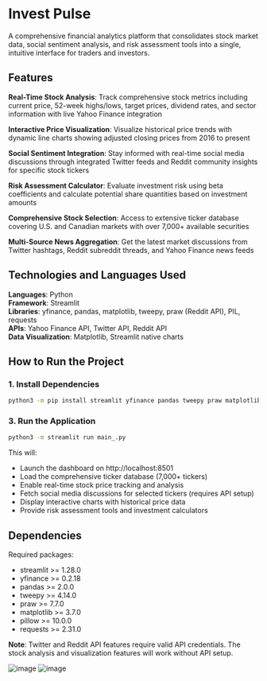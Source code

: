 # Invest Pulse

A comprehensive financial analytics platform that consolidates stock market data, social sentiment analysis, and risk assessment tools into a single, intuitive interface for traders and investors.

## Features

**Real-Time Stock Analysis**: Track comprehensive stock metrics including current price, 52-week highs/lows, target prices, dividend rates, and sector information with live Yahoo Finance integration

**Interactive Price Visualization**: Visualize historical price trends with dynamic line charts showing adjusted closing prices from 2016 to present

**Social Sentiment Integration**: Stay informed with real-time social media discussions through integrated Twitter feeds and Reddit community insights for specific stock tickers

**Risk Assessment Calculator**: Evaluate investment risk using beta coefficients and calculate potential share quantities based on investment amounts

**Comprehensive Stock Selection**: Access to extensive ticker database covering U.S. and Canadian markets with over 7,000+ available securities

**Multi-Source News Aggregation**: Get the latest market discussions from Twitter hashtags, Reddit subreddit threads, and Yahoo Finance news feeds

## Technologies and Languages Used

**Languages**: Python  
**Framework**: Streamlit  
**Libraries**: yfinance, pandas, matplotlib, tweepy, praw (Reddit API), PIL, requests  
**APIs**: Yahoo Finance API, Twitter API, Reddit API  
**Data Visualization**: Matplotlib, Streamlit native charts

## How to Run the Project

### 1. Install Dependencies
```bash
python3 -m pip install streamlit yfinance pandas tweepy praw matplotlib pillow requests
```

### 3. Run the Application
```bash
python3 -m streamlit run main_.py
```

This will:
- Launch the dashboard on http://localhost:8501
- Load the comprehensive ticker database (7,000+ tickers)
- Enable real-time stock price tracking and analysis
- Fetch social media discussions for selected tickers (requires API setup)
- Display interactive charts with historical price data
- Provide risk assessment tools and investment calculators

## Dependencies

Required packages:
- streamlit >= 1.28.0
- yfinance >= 0.2.18
- pandas >= 2.0.0
- tweepy >= 4.14.0
- praw >= 7.7.0
- matplotlib >= 3.7.0
- pillow >= 10.0.0
- requests >= 2.31.0

**Note**: Twitter and Reddit API features require valid API credentials. The stock analysis and visualization features will work without API setup.

![image](https://github.com/user-attachments/assets/7dcd083e-a0f2-4762-b19d-683803c77308)
![image](https://github.com/user-attachments/assets/185aea2f-44d3-4f4f-9070-af4a1b47eb96)



